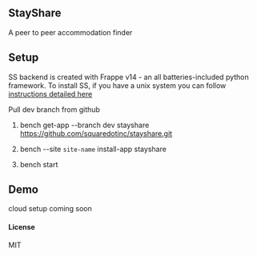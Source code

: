 ## StayShare

A peer to peer accommodation finder

## Setup
SS backend is created with Frappe v14 - an all batteries-included python framework. To install SS, if you have a unix system you can follow [instructions detailed here](https://frappeframework.com/docs/user/en/installation)

Pull dev branch from github

1. bench get-app --branch dev stayshare  https://github.com/squaredotinc/stayshare.git

2. bench --site `site-name` install-app stayshare

3. bench start

## Demo
cloud setup coming soon


#### License

MIT